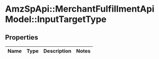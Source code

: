 # AmzSpApi::MerchantFulfillmentApiModel::InputTargetType

## Properties
Name | Type | Description | Notes
------------ | ------------- | ------------- | -------------

